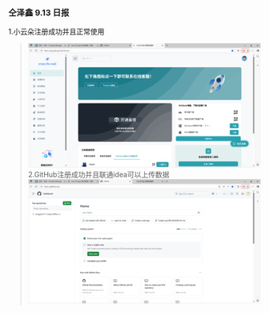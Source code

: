 ### 仝泽鑫 9.13 日报

1.小云朵注册成功并且正常使用
>![img.png](img.png)
2.GitHub注册成功并且联通idea可以上传数据
> ![img_1.png](img_1.png)